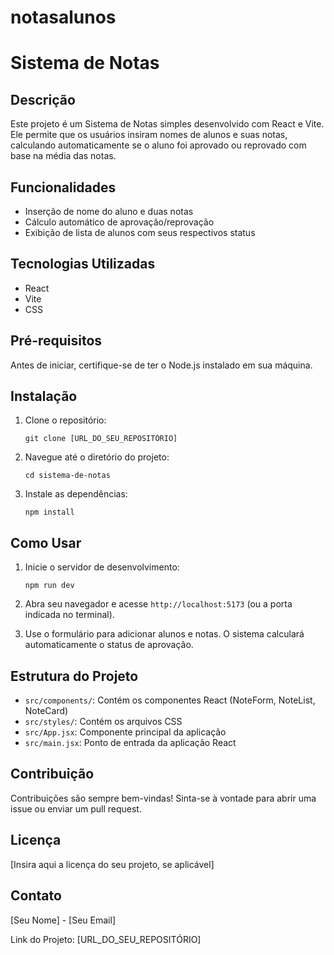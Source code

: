 # notasalunos

# Sistema de Notas

## Descrição
Este projeto é um Sistema de Notas simples desenvolvido com React e Vite. Ele permite que os usuários insiram nomes de alunos e suas notas, calculando automaticamente se o aluno foi aprovado ou reprovado com base na média das notas.

## Funcionalidades
- Inserção de nome do aluno e duas notas
- Cálculo automático de aprovação/reprovação
- Exibição de lista de alunos com seus respectivos status

## Tecnologias Utilizadas
- React
- Vite
- CSS

## Pré-requisitos
Antes de iniciar, certifique-se de ter o Node.js instalado em sua máquina.

## Instalação
1. Clone o repositório:
   ```
   git clone [URL_DO_SEU_REPOSITÓRIO]
   ```
2. Navegue até o diretório do projeto:
   ```
   cd sistema-de-notas
   ```
3. Instale as dependências:
   ```
   npm install
   ```

## Como Usar
1. Inicie o servidor de desenvolvimento:
   ```
   npm run dev
   ```
2. Abra seu navegador e acesse `http://localhost:5173` (ou a porta indicada no terminal).

3. Use o formulário para adicionar alunos e notas. O sistema calculará automaticamente o status de aprovação.

## Estrutura do Projeto
- `src/components/`: Contém os componentes React (NoteForm, NoteList, NoteCard)
- `src/styles/`: Contém os arquivos CSS
- `src/App.jsx`: Componente principal da aplicação
- `src/main.jsx`: Ponto de entrada da aplicação React

## Contribuição
Contribuições são sempre bem-vindas! Sinta-se à vontade para abrir uma issue ou enviar um pull request.

## Licença
[Insira aqui a licença do seu projeto, se aplicável]

## Contato
[Seu Nome] - [Seu Email]

Link do Projeto: [URL_DO_SEU_REPOSITÓRIO]

